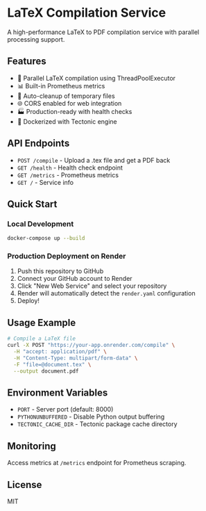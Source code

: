 # LaTeX Compilation Service

A high-performance LaTeX to PDF compilation service with parallel processing support.

## Features

- 🚀 Parallel LaTeX compilation using ThreadPoolExecutor
- 📊 Built-in Prometheus metrics
- 🔄 Auto-cleanup of temporary files
- 🌐 CORS enabled for web integration
- 🏭 Production-ready with health checks
- 🐳 Dockerized with Tectonic engine

## API Endpoints

- `POST /compile` - Upload a .tex file and get a PDF back
- `GET /health` - Health check endpoint
- `GET /metrics` - Prometheus metrics
- `GET /` - Service info

## Quick Start

### Local Development
```bash
docker-compose up --build
```

### Production Deployment on Render

1. Push this repository to GitHub
2. Connect your GitHub account to Render
3. Click "New Web Service" and select your repository
4. Render will automatically detect the `render.yaml` configuration
5. Deploy!

## Usage Example

```bash
# Compile a LaTeX file
curl -X POST "https://your-app.onrender.com/compile" \
  -H "accept: application/pdf" \
  -H "Content-Type: multipart/form-data" \
  -F "file=@document.tex" \
  --output document.pdf
```

## Environment Variables

- `PORT` - Server port (default: 8000)
- `PYTHONUNBUFFERED` - Disable Python output buffering
- `TECTONIC_CACHE_DIR` - Tectonic package cache directory

## Monitoring

Access metrics at `/metrics` endpoint for Prometheus scraping.

## License

MIT
